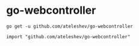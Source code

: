 # go-webcontroller
```
go get -u github.com/ateleshev/go-webcontroller
```

```
import "github.com/ateleshev/go-webcontroller"
```

